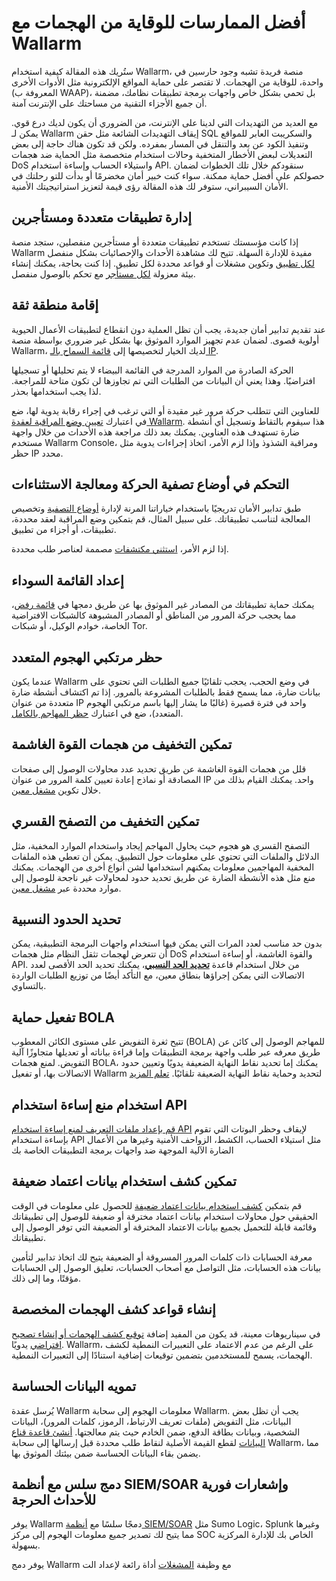 # أفضل الممارسات للوقاية من الهجمات مع Wallarm

ستُريك هذه المقالة كيفية استخدام Wallarm، منصة فريدة تشبه وجود حارسين في واحدة، للوقاية من الهجمات. لا تقتصر على حماية المواقع الإلكترونية مثل الأدوات الأخرى (المعروفة ب WAAP)، بل تحمي بشكل خاص واجهات برمجة تطبيقات نظامك، مضمنة أن جميع الأجزاء التقنية من مساحتك على الإنترنت آمنة.

مع العديد من التهديدات التي لدينا على الإنترنت، من الضروري أن يكون لديك درع قوي. يمكن لـ Wallarm إيقاف التهديدات الشائعة مثل حقن SQL والسكريبت العابر للمواقع وتنفيذ الكود عن بعد والتنقل في المسار بمفرده. ولكن قد تكون هناك حاجة إلى بعض التعديلات لبعض الأخطار المتخفية وحالات استخدام متخصصة مثل الحماية ضد هجمات DoS واستيلاء الحساب وإساءة استخدام API. سنقودكم خلال تلك الخطوات لضمان حصولكم على أفضل حماية ممكنة. سواء كنت خبير أمان مخضرمًا أو بدأت للتو رحلتك في الأمان السيبراني، ستوفر لك هذه المقالة رؤى قيمة لتعزيز استراتيجيتك الأمنية.

## إدارة تطبيقات متعددة ومستأجرين

إذا كانت مؤسستك تستخدم تطبيقات متعددة أو مستأجرين منفصلين، ستجد منصة Wallarm مفيدة للإدارة السهلة. تتيح لك مشاهدة الأحداث والإحصائيات بشكل منفصل [لكل تطبيق](../user-guides/settings/applications.md) وتكوين مشغلات أو قواعد محددة لكل تطبيق. إذا كنت بحاجة، يمكنك إنشاء بيئة معزولة [لكل مستأجر](../installation/multi-tenant/overview.md) مع تحكم بالوصول منفصل.

## إقامة منطقة ثقة

عند تقديم تدابير أمان جديدة، يجب أن تظل العملية دون انقطاع لتطبيقات الأعمال الحيوية أولوية قصوى. لضمان عدم تجهيز الموارد الموثوق بها بشكل غير ضروري بواسطة منصة Wallarm، لديك الخيار لتخصيصها إلى [قائمة السماح بالـ IP](../user-guides/ip-lists/overview.md).

الحركة الصادرة من الموارد المدرجة في القائمة البيضاء لا يتم تحليلها أو تسجيلها افتراضيًا. وهذا يعني أن البيانات من الطلبات التي تم تجاوزها لن تكون متاحة للمراجعة. لذا يجب استخدامها بحذر.

للعناوين التي تتطلب حركة مرور غير مقيدة أو التي ترغب في إجراء رقابة يدوية لها، ضع في اعتبارك [تعيين وضع المراقبة لعقدة Wallarm](../admin-en/configure-wallarm-mode.md). هذا سيقوم بالتقاط وتسجيل أي أنشطة ضارة تستهدف هذه العناوين. يمكنك بعد ذلك مراجعة هذه الأحداث من خلال واجهة مستخدم Wallarm Console، ومراقبة الشذوذ وإذا لزم الأمر، اتخاذ إجراءات يدوية مثل حظر IP محدد.

## التحكم في أوضاع تصفية الحركة ومعالجة الاستثناءات

طبق تدابير الأمان تدريجيًا باستخدام خياراتنا المرنة لإدارة [أوضاع التصفية](../admin-en/configure-wallarm-mode.md) وتخصيص المعالجة لتناسب تطبيقاتك. على سبيل المثال، قم بتمكين وضع المراقبة لعقد محددة، تطبيقات، أو أجزاء من تطبيق.

إذا لزم الأمر، [استثني مكتشفات](../about-wallarm/protecting-against-attacks.md#ignoring-certain-attack-types) مصممة لعناصر طلب محددة.

## إعداد القائمة السوداء

يمكنك حماية تطبيقاتك من المصادر غير الموثوق بها عن طريق دمجها في [قائمة رفض](../user-guides/ip-lists/overview.md)، مما يحجب حركة المرور من المناطق أو المصادر المشبوهة كالشبكات الافتراضية الخاصة، خوادم الوكيل، أو شبكات Tor.

## حظر مرتكبي الهجوم المتعدد

عندما يكون Wallarm في وضع الحجب، يحجب تلقائيًا جميع الطلبات التي تحتوي على بيانات ضارة، مما يسمح فقط بالطلبات المشروعة بالمرور. إذا تم اكتشاف أنشطة ضارة متعددة من عنوان IP واحد في فترة قصيرة (غالبًا ما يشار إليها باسم مرتكبي الهجوم المتعدد)، ضع في اعتبارك [حظر المهاجم بالكامل](../admin-en/configuration-guides/protecting-with-thresholds.md).

## تمكين التخفيف من هجمات القوة الغاشمة

قلل من هجمات القوة الغاشمة عن طريق تحديد عدد محاولات الوصول إلى صفحات المصادقة أو نماذج إعادة تعيين كلمة المرور من عنوان IP واحد. يمكنك القيام بذلك من خلال تكوين [مشغل معين](../admin-en/configuration-guides/protecting-against-bruteforce.md).

## تمكين التخفيف من التصفح القسري

التصفح القسري هو هجوم حيث يحاول المهاجم إيجاد واستخدام الموارد المخفية، مثل الدلائل والملفات التي تحتوي على معلومات حول التطبيق. يمكن أن تعطي هذه الملفات المخفية المهاجمين معلومات يمكنهم استخدامها لشن أنواع أخرى من الهجمات. يمكنك منع مثل هذه الأنشطة الضارة عن طريق تحديد حدود لمحاولات غير ناجحة للوصول إلى موارد محددة عبر [مشغل معين](../admin-en/configuration-guides/protecting-against-bruteforce.md).

## تحديد الحدود النسبية

بدون حد مناسب لعدد المرات التي يمكن فيها استخدام واجهات البرمجة التطبيقية، يمكن أن تتعرض لهجمات تثقل النظام مثل هجمات DoS والقوة الغاشمة، أو إساءة استخدام API. من خلال استخدام قاعدة [**تحديد الحد النسبي**](../user-guides/rules/rate-limiting.md)، يمكنك تحديد الحد الأقصى لعدد الاتصالات التي يمكن إجراؤها بنطاق معين، مع التأكد أيضًا من توزيع الطلبات الواردة بالتساوي.

## تفعيل حماية BOLA

تتيح ثغرة التفويض على مستوى الكائن المعطوب (BOLA) للمهاجم الوصول إلى كائن عن طريق معرفه عبر طلب واجهة برمجة التطبيقات وإما قراءة بياناته أو تعديلها متجاوزًا آلية التفويض. لمنع هجمات BOLA، يمكنك إما تحديد نقاط النهاية الضعيفة يدويًا وتعيين حدود الاتصالات بها، أو تفعيل Wallarm لتحديد وحماية نقاط النهاية الضعيفة تلقائيًا. [تعلم المزيد](../admin-en/configuration-guides/protecting-against-bola.md)

## استخدام منع إساءة استخدام API

[قم بإعداد ملفات التعريف لمنع إساءة استخدام API](../api-abuse-prevention/setup.md) لإيقاف وحظر البوتات التي تقوم بإساءة استخدام API مثل استيلاء الحساب، الكشط، الزواحف الأمنية وغيرها من الأعمال الضارة الآلية الموجهة ضد واجهات برمجة التطبيقات الخاصة بك

## تمكين كشف استخدام بيانات اعتماد ضعيفة

قم بتمكين [كشف استخدام بيانات اعتماد ضعيفة](../about-wallarm/credential-stuffing.md) للحصول على معلومات في الوقت الحقيقي حول محاولات استخدام بيانات اعتماد مخترقة أو ضعيفة للوصول إلى تطبيقاتك وقائمة قابلة للتحميل بجميع بيانات الاعتماد المخترقة أو الضعيفة التي توفر الوصول إلى تطبيقاتك.

معرفة الحسابات ذات كلمات المرور المسروقة أو الضعيفة يتيح لك اتخاذ تدابير لتأمين بيانات هذه الحسابات، مثل التواصل مع أصحاب الحسابات، تعليق الوصول إلى الحسابات مؤقتًا، وما إلى ذلك.

## إنشاء قواعد كشف الهجمات المخصصة

في سيناريوهات معينة، قد يكون من المفيد إضافة [توقيع كشف الهجمات أو إنشاء تصحيح افتراضي](../user-guides/rules/regex-rule.md) يدويًا. Wallarm، على الرغم من عدم الاعتماد على التعبيرات النمطية لكشف الهجمات، يسمح للمستخدمين بتضمين توقيعات إضافية استنادًا إلى التعبيرات النمطية.

## تمويه البيانات الحساسة

يُرسل عقدة Wallarm معلومات الهجوم إلى سحابة Wallarm. يجب أن تظل بعض البيانات، مثل التفويض (ملفات تعريف الارتباط، الرموز، كلمات المرور)، البيانات الشخصية، وبيانات بطاقة الدفع، ضمن الخادم حيث يتم معالجتها. [أنشئ قاعدة قناع البيانات](../user-guides/rules/sensitive-data-rule.md) لقطع القيمة الأصلية لنقاط طلب محددة قبل إرسالها إلى سحابة Wallarm، مما يضمن بقاء البيانات الحساسة ضمن بيئتك الموثوق بها.

## دمج سلس مع أنظمة SIEM/SOAR وإشعارات فورية للأحداث الحرجة

يوفر Wallarm دمجًا سلسًا مع [أنظمة SIEM/SOAR](../user-guides/settings/integrations/integrations-intro.md) مثل Sumo Logic، Splunk وغيرها مما يتيح لك تصدير جميع معلومات الهجوم إلى مركز SOC الخاص بك للإدارة المركزية بسهولة.

يوفر دمج Wallarm مع وظيفة [المشغلات](../user-guides/triggers/triggers.md) أداة رائعة لإعداد الت